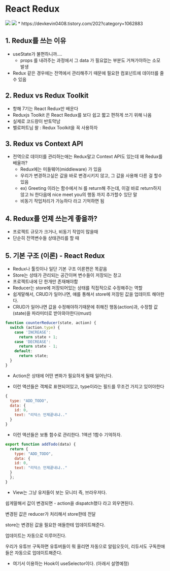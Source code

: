 # React Redux

<img src="https://img.shields.io/badge/JavaScript-FDC813?style=flat&logo=JavaScript&logoColor=black"/>
<img src="https://img.shields.io/badge/React-0080B9?style=flat&logo=React&logoColor=white"/>
* https://devkevin0408.tistory.com/202?category=1062883

## 1. Redux를 쓰는 이유
* useState가 불편하니까....
   * props 를 내려주는 과정에서 그 data 가 필요없는 부분도 거쳐가야하는 소모 발생
* Redux 같은 경우에는 전역에서 관리해주기 때문에 필요한 컴포넌트에 데이터를 줄 수 있음

## 2. Redux vs Redux Toolkit
* 항해 7기는 React Redux만 배운다
* Reduxjs Toolkit 은 React Redux를 보다 쉽고 짧고 편하게 쓰기 위해 나옴
* 실제로 코드량이 반토막남
* 벨로퍼트님 왈 : Redux Toolkit을 꼭 사용하자

## 3. Redux vs Context API

* 전역으로 데이터를 관리하는애는 Redux말고 Context API도 있는데 왜 Redux를 배울까?
    - Redux에는 미들웨어(middleware) 가 있음
    - 우리가 변경하고싶은 값을 바로 변경시키지 않고, 그 값을 사용해 다른 걸 할수 있음
    - ex) Greeting 이라는 함수에서 hi 를 return해 주는데,
    이걸 바로 return하지않고 hi 한다음에 nice meet you의 행동 까지 추가할수 있단 말
    - 비동기 작업처리가 가능하다 라고 기억하면 됨

## 4. Redux를 언제 쓰는게 좋을까?
* 프로젝트 규모가 크거나, 비동기 작업이 많을때 
* 단순히 전역변수들 상태관리를 할 때

## 5. 기본 구조 (이론) - React Redux
* Redux나 툴킷이나 일단 기본 구조 이론편은 똑같음
* Store는 상태가 관리되는 공간이며 변수들이 저장되는 창고
* 프로젝트내에 단 한개만 존재해야함
* Reducer는 store에 저장되어있는 상태를 직접적으로 수정해주는 역할
* 쉽게말해서, CRUD가 일어나면, 얘를 통해서 store에 저장된 값을 업데이트 해야한다.
* CRUD가 일어나면 값을 수정해야하기때문에 취해진 행동(action)과, 수정할 값(state)을 파라미터로 받아와야한다(must)

```javascript
function counterReducer(state, action) {
  switch (action.type) {
    case 'INCREASE':
      return state + 1;
    case 'DECREASE':
      return state - 1;
    default:
      return state;
  }
}
```

* Action은 상태에 어떤 변화가 필요하게 될때 일어난다.

- 이런 액션들은 객체로 표현되어있고, type이라는 필드를 무조건 가지고 있어야한다 
```javascript
{
  type: "ADD_TODO",
  data: {
    id: 0,
    text: "리덕스 언제끝내냐.."
  }
}
```

* 이런 액션들은 보통 함수로 관리한다. 1액션 1함수 기억하자.
```javascript
export function addTodo(data) {
  return {
    type: "ADD_TODO",
    data: {
    id: 0,
    text: "리덕스 언제끝내냐.."
  }
  };
}
```
- View는 그냥 유저들이 보는 모니터 즉, 브라우저다.

 

쉽게말해서 값이 변경되면 - action을 dispatch했다 라고 외우면된다.

변경된 값은 reducer가 처리해서 store한테 전달

store는 변경된 값을 필요한 애들한테 업데이트해준다.

업데이트는 자동으로 이루어진다.

우리가 유튜브 구독하면 유튜버들이 뭐 올리면 자동으로 알림오듯이, 리듀서도 구독한애들은 자동으로 업데이트해준다.

- 여기서 이용하는 Hook이 useSelector이다. (아래서 설명예정)




